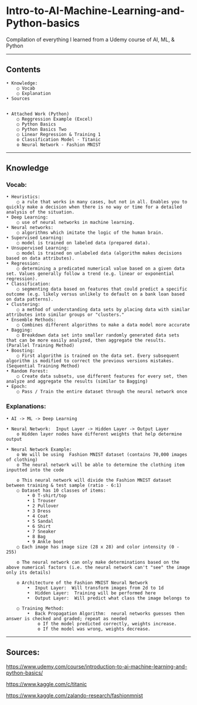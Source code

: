 # Intro-to-AI-Machine-Learning-and-Python-basics
Compilation of everything I learned from a Udemy course of AI, ML, &amp; Python
_________
## Contents

	• Knowledge:
		○ Vocab
		○ Explanation
	• Sources
	
	
	• Attached Work (Python)
		○ Reggression Example (Excel)
		○ Python Basics
		○ Python Basics Two
		○ Linear Regression & Training 1
		o Classification Model - Titanic
		o Neural Network - Fashion MNIST

_________
## Knowledge

### Vocab:
	• Heuristics:
		○ a rule that works in many cases, but not in all. Enables you to quickly make a decision when there is no way or time for a detailed analysis of the situation.
	• Deep Learning:
		○ use of neural networks in machine learning.
	• Neural networks:
		○ algorithms which imitate the logic of the human brain.
	• Supervised Learning:
		○ model is trained on labeled data (prepared data).
	• Unsupervised Learning:
		○ model is trained on unlabeled data (algorithm makes decisions based on data attributes).
	• Regression:
		○ determining a predicated numerical value based on a given data set. Values generally follow a trend (e.g. linear or exponential regression).
	• Classification:
		○ segmenting data based on features that could predict a specific outcome (e.g. likely versus unlikely to default on a bank loan based on data patterns).
	• Clustering:
		○ a method of understanding data sets by placing data with similar attributes into similar groups or "clusters."
	• Ensemble Methods:
		○ Combines different algorithms to make a data model more accurate
	• Bagging:
		○ Breakdown data set into smaller randomly generated data sets that can be more easily analyzed, then aggregate the results. (Parallel Training Method)
	• Boosting:
		○ First algorithm is trained on the data set. Every subsequent algorithm is modified to correct the previous versions mistakes. (Sequential Training Method)
	• Random Forest:
		○ Create data subsets, use different features for every set, then analyze and aggregate the results (similar to Bagging)
	• Epoch:
		○ Pass / Train the entire dataset through the neural network once

### Explanations:
	• AI -> ML -> Deep Learning
	
	• Neural Network:  Input Layer -> Hidden Layer -> Output Layer
		o Hidden layer nodes have different weights that help determine output
		
	• Neural Network Example:
		o We will be using  Fashion MNIST dataset (contains 70,000 images of clothing)
		o The neural network will be able to determine the clothing item inputted into the code
			
		o This neural network will divide the Fashion MNIST dataset between training & test sample (ratio - 6:1)
		○ Dataset has 10 classes of items:
			• 0 T-shirt/top
			• 1 Trouser
			• 2 Pullover
			• 3 Dress
			• 4 Coat
			• 5 Sandal
			• 6 Shirt
			• 7 Sneaker
			• 8 Bag
			• 9 Ankle boot
		○ Each image has image size (28 x 28) and color intensity (0 - 255)
		
		o The neural network can only make determinations based on the above numerical factors (i.e. the neural network can't "see" the image only its details)

		o Architecture of the Fashion MNIST Neural Network
			•  Input Layer:  Will transform images from 2d to 1d
			•  Hidden Layer:  Training will be performed here
			•  Output Layer:  Will predict what class the image belongs to
		
		○ Training Method:
			•  Back Propagation Algorithm:  neural networks guesses then answer is checked and graded; repeat as needed
				o If the model predicted correctly, weights increase.
				o If the model was wrong, weights decrease.


___________
## Sources:

https://www.udemy.com/course/introduction-to-ai-machine-learning-and-python-basics/

https://www.kaggle.com/c/titanic

https://www.kaggle.com/zalando-research/fashionmnist
